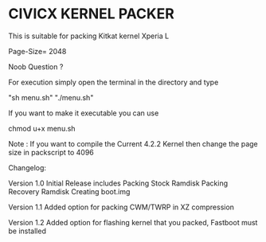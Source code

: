 CIVICX KERNEL PACKER
==========================

This is suitable for packing Kitkat kernel Xperia L

Page-Size= 2048

Noob Question ?

For execution simply open the terminal in the directory and type 

"sh menu.sh"
"./menu.sh"

If you want to make it executable you can use 

chmod u+x menu.sh 

Note : If you want to compile the Current 4.2.2 Kernel then change the
page size in packscript to 4096

Changelog:

Version 1.0
Initial Release includes
Packing Stock Ramdisk
Packing Recovery Ramdisk 
Creating boot.img 

Version 1.1
Added option for packing CWM/TWRP in XZ compression

Version 1.2
Added option for flashing kernel that you packed,
Fastboot must be installed 

